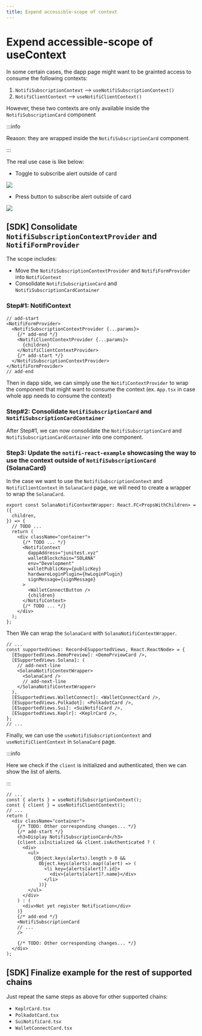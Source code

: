 ```yaml
---
title: Expend accessible-scope of context
---
```


# Expend accessible-scope of useContext

In some certain cases, the dapp page might want to be grainted access to consume the following contexts:

1. `NotifiSubscriptionContext` --> `useNotifiSubscriptionContext()`
2. `NotifiClientContext` --> `useNotifiClientContext()`

However, these two contexts are only available inside the `NotifiSubscriptionCard` component

:::info

Reason: they are wrapped inside the `NotifiSubscriptionCard` component.

:::

The real use case is like below:

- Toggle to subscribe alert outside of card

![](https://image-server.dev-eric.work/docs-sdk-tashi-context.png)

- Press button to subscribe alert outside of card

![](https://image-server.dev-eric.work/docs-sdk-suins-context.png)

## [SDK] Consolidate `NotifiSubscriptionContextProvider` and `NotifiFormProvider`

The scope includes:

- Move the `NotifiSubscriptionContextProvider` and `NotifiFormProvider` into `NotifiContext`
- Consolidate `NotifiSubscriptionCard` and `NotifiSubscriptionCardContainer`

### Step#1: NotifiContext

```tsx title="packages/notifi-frontend-client/lib/contexts/NotifiContext.tsx"
// add-start
<NotifiFormProvider>
  <NotifiSubscriptionContextProvider {...params}>
    {/* add-end */}
    <NotifiClientContextProvider {...params}>
      {children}
    </NotifiClientContextProvider>
    {/* add-start */}
  </NotifiSubscriptionContextProvider>
</NotifiFormProvider>
// add-end
```

Then in dapp side, we can simply use the `NotifiContextProvider` to wrap the component that might want to consume the context (ex. `App.tsx` in case whole app needs to consume the context)

### Step#2: Consolidate `NotifiSubscriptionCard` and `NotifiSubscriptionCardContainer`

After Step#1, we can now consolidate the `NotifiSubscriptionCard` and `NotifiSubscriptionCardContainer` into one component.

### Step3: Update the `notifi-react-example` showcasing the way to use the context outside of `NotifiSubscriptionCard` (SolanaCard)

In the case we want to use the `NotifiSubscriptionContext` and `NotifiClientContext` in `SolanaCard` page, we will need to create a wrapper to wrap the `SolanaCard`.

```tsx title="SolanaNotifiContextWrapper.tsx"
export const SolanaNotifiContextWrapper: React.FC<PropsWithChildren> = ({
  children,
}) => {
  // TODO ...
  return (
    <div className="container">
      {/* TODO ... */}
      <NotifiContext
        dappAddress="junitest.xyz"
        walletBlockchain="SOLANA"
        env="Development"
        walletPublicKey={publicKey}
        hardwareLoginPlugin={hwLoginPlugin}
        signMessage={signMessage}
      >
        <WalletConnectButton />
        {children}
      </NotifiContext>
      {/* TODO ... */}
    </div>
  );
};
```

Then We can wrap the `SolanaCard` with `SolanaNotifiContextWrapper`.

```tsx title="packages/notifi-react-example/src/NotifiCard/NotifiCard.tsx"
// ...
const supportedViews: Record<ESupportedViews, React.ReactNode> = {
  [ESupportedViews.DemoPreview]: <DemoPrviewCard />,
  [ESupportedViews.Solana]: (
    // add-next-line
    <SolanaNotifiContextWrapper>
      <SolanaCard />
      // add-next-line
    </SolanaNotifiContextWrapper>
  ),
  [ESupportedViews.WalletConnect]: <WalletConnectCard />,
  [ESupportedViews.Polkadot]: <PolkadotCard />,
  [ESupportedViews.Sui]: <SuiNotifiCard />,
  [ESupportedViews.Keplr]: <KeplrCard />,
};
// ...
```

Finally, we can use the `useNotifiSubscriptionContext` and `useNotifiClientContext` in `SolanaCard` page.

:::info

Here we check if the `client` is initialized and authenticated, then we can show the list of alerts.

:::

```tsx title="packages/notifi-react-example/src/NotifiCard/SolanaCard.tsx"
// ...
const { alerts } = useNotifiSubscriptionContext();
const { client } = useNotifiClientContext();
// ...
return (
  <div className="container">
    {/* TODO: Other corresponding changes... */}
    {/* add-start */}
    <h3>Display NotifiSubscriptionCard</h3>
    {client.isInitialized && client.isAuthenticated ? (
      <div>
        <ul>
          {Object.keys(alerts).length > 0 &&
            Object.keys(alerts).map((alert) => (
              <li key={alerts[alert]?.id}>
                <div>{alerts[alert]?.name}</div>
              </li>
            ))}
        </ul>
      </div>
    ) : (
      <div>Not yet register Notification</div>
    )}
    {/* add-end */}
    <NotifiSubscriptionCard
    // ...
    />

    {/* TODO: Other corresponding changes... */}
  </div>
);
```

## [SDK] Finalize example for the rest of supported chains

Just repeat the same steps as above for other supported chains:

- `KeplrCard.tsx`
- `PolkadotCard.tsx`
- `SuiNotifiCard.tsx`
- `WalletConnectCard.tsx`
